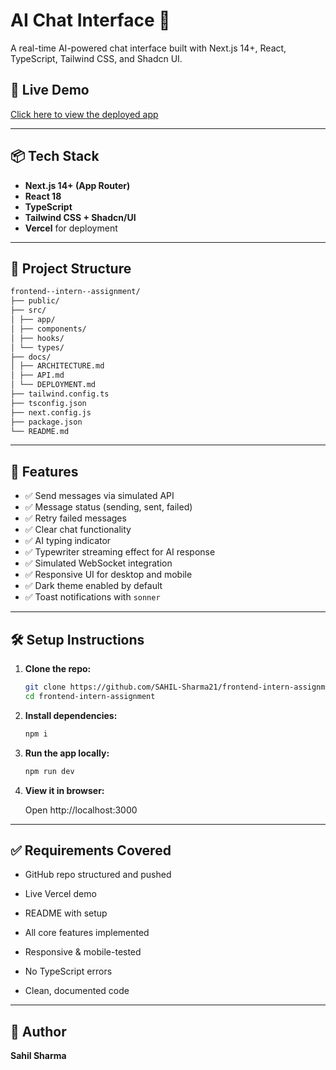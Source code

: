 # AI Chat Interface 💬

A real-time AI-powered chat interface built with Next.js 14+, React, TypeScript, Tailwind CSS, and Shadcn UI.

## 🔗 Live Demo
[Click here to view the deployed app](https://frontend-intern-assignment-lac.vercel.app/)

---

## 📦 Tech Stack

- **Next.js 14+ (App Router)**
- **React 18**
- **TypeScript**
- **Tailwind CSS + Shadcn/UI**
- **Vercel** for deployment

---

## 📂 Project Structure
```bash
frontend--intern--assignment/
├── public/
├── src/
│ ├── app/
│ ├── components/
│ ├── hooks/
│ └── types/
├── docs/
│ ├── ARCHITECTURE.md
│ ├── API.md
│ └── DEPLOYMENT.md
├── tailwind.config.ts
├── tsconfig.json
├── next.config.js
├── package.json
└── README.md
```


---

## 🚀 Features

- ✅ Send messages via simulated API
- ✅ Message status (sending, sent, failed)
- ✅ Retry failed messages
- ✅ Clear chat functionality
- ✅ AI typing indicator
- ✅ Typewriter streaming effect for AI response
- ✅ Simulated WebSocket integration
- ✅ Responsive UI for desktop and mobile
- ✅ Dark theme enabled by default
- ✅ Toast notifications with `sonner`

---

## 🛠️ Setup Instructions

1. **Clone the repo:**
   ```bash
   git clone https://github.com/SAHIL-Sharma21/frontend-intern-assignment.git
   cd frontend-intern-assignment

2. **Install dependencies:**
    ```bash
    npm i
    ```
3. **Run the app locally:**
    ```bash
    npm run dev
    ```
4. **View it in browser:**
    
    Open http://localhost:3000

---    
## ✅ Requirements Covered
 - GitHub repo structured and pushed

 - Live Vercel demo
 - README with setup
 - All core features implemented
 - Responsive & mobile-tested
 - No TypeScript errors
 - Clean, documented code

---
## 🙌 Author
**Sahil Sharma**

